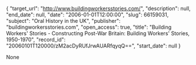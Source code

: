 {
  "target_url": "http://www.buildingworkersstories.com/", 
  "description": null, 
  "end_date": null, 
  "date": "2006-01-01T12:00:00", 
  "slug": 66159031, 
  "subject": "Oral History in the UK", 
  "publisher": "buildingworkersstories.com", 
  "open_access": true, 
  "title": "Building Workers' Stories - Constructing Post-War Britain: Building Workers' Stories, 1950-1970", 
  "record_id": "20060101T120000/zM2acDyRUfJrwAUARfqyqQ==", 
  "start_date": null
}

None